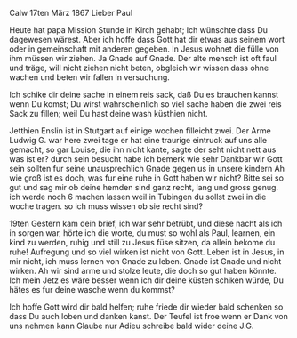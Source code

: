  Calw 17ten März 1867
Lieber Paul

Heute hat papa Mission Stunde in Kirch gehabt; Ich wünschte dass Du dagewesen wärest. Aber ich hoffe dass Gott hat dir etwas aus seinem wort oder in gemeinschaft mit anderen gegeben. In Jesus wohnet die fülle von ihm müssen wir ziehen. Ja Gnade auf Gnade. Der alte mensch ist oft faul und träge, will nicht ziehen nicht beten, obgleich wir wissen dass ohne wachen und beten wir fallen in versuchung.

Ich schike dir deine sache in einem reis sack, daß Du es brauchen kannst wenn Du komst; Du wirst wahrscheinlich so viel sache haben die zwei reis Sack zu fillen; weil Du hast deine wash küsthien nicht.

Jetthien Enslin ist in Stutgart auf einige wochen filleicht zwei. Der Arme Ludwig G. war here zwei tage er hat eine traurige eintruck auf uns alle gemacht, so gar Louise, die ihn nicht kante, sagte der seht nicht nett aus was ist er? durch sein besucht habe ich bemerk wie sehr Dankbar wir Gott sein sollten fur seine unausprechlich Gnade gegen us in unsere kindern Ah wie groß ist es doch, was fur eine ruhe in Gott haben wir nicht? 
Bitte sei so gut und sag mir ob deine hemden sind ganz recht, lang und gross genug. ich werde noch 6 machen lassen weil in Tubingen du sollst zwei in die woche tragen. so ich muss wissen ob sie recht sind?

19ten Gestern kam dein brief, ich war sehr betrübt, und diese nacht als ich in sorgen war, hörte ich die worte, du must so wohl als Paul, learnen, ein kind zu werden, ruhig und still zu Jesus füse sitzen, da allein bekome du ruhe! Aufregung und so viel wirken ist nicht von Gott. Leben ist in Jesus, in mir nicht, ich muss lernen von Gnade zu leben. Gnade ist Gnade und nicht wirken. Ah wir sind arme und stolze leute, die doch so gut haben könnte. 
Ich mein Jetz es wäre besser wenn ich dir deine küsten schiken würde, Du hätes es fur deine wasche wenn du kommst?

Ich hoffe Gott wird dir bald helfen; ruhe friede dir wieder bald schenken so dass Du auch loben und danken kanst. Der Teufel ist froe wenn er Dank von uns nehmen kann Glaube nur Adieu schreibe bald wider
 deine J.G.
